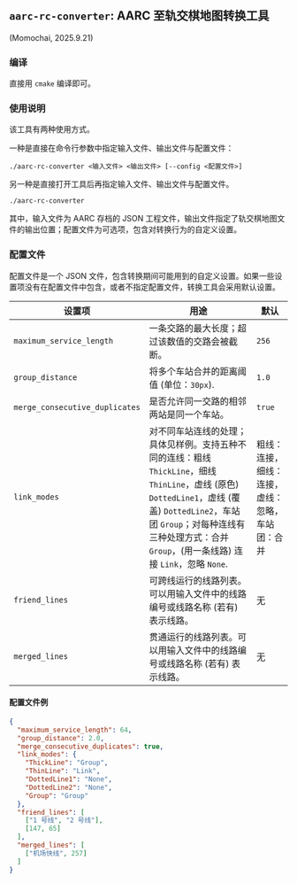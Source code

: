 ## `aarc-rc-converter`: AARC 至轨交棋地图转换工具

(Momochai, 2025.9.21)

### 编译

直接用 `cmake` 编译即可。 

### 使用说明

该工具有两种使用方式。

一种是直接在命令行参数中指定输入文件、输出文件与配置文件：
```
./aarc-rc-converter <输入文件> <输出文件> [--config <配置文件>]
```
另一种是直接打开工具后再指定输入文件、输出文件与配置文件。
```
./aarc-rc-converter
```
其中，输入文件为 AARC 存档的 JSON 工程文件，输出文件指定了轨交棋地图文件的输出位置；配置文件为可选项，包含对转换行为的自定义设置。

### 配置文件

配置文件是一个 JSON 文件，包含转换期间可能用到的自定义设置。如果一些设置项没有在配置文件中包含，或者不指定配置文件，转换工具会采用默认设置。

|设置项|用途|默认|
|---|---|---|
|`maximum_service_length`|一条交路的最大长度；超过该数值的交路会被截断。|`256`|
|`group_distance`|将多个车站合并的距离阈值 (单位：`30px`).|`1.0`|
|`merge_consecutive_duplicates`|是否允许同一交路的相邻两站是同一个车站。|`true`|
|`link_modes`|对不同车站连线的处理；具体见样例。支持五种不同的连线：粗线 `ThickLine`，细线 `ThinLine`，虚线 (原色) `DottedLine1`，虚线 (覆盖) `DottedLine2`，车站团 `Group`；对每种连线有三种处理方式：合并 `Group`，(用一条线路) 连接 `Link`，忽略 `None`.| 粗线：连接，细线：连接，虚线：忽略，车站团：合并
|`friend_lines`|可跨线运行的线路列表。可以用输入文件中的线路编号或线路名称 (若有) 表示线路。|无|
|`merged_lines`|贯通运行的线路列表。可以用输入文件中的线路编号或线路名称 (若有) 表示线路。|无|

#### 配置文件例

```JSON
{
  "maximum_service_length": 64,
  "group_distance": 2.0,
  "merge_consecutive_duplicates": true,
  "link_modes": {
    "ThickLine": "Group",
    "ThinLine": "Link",
    "DottedLine1": "None",
    "DottedLine2": "None",
    "Group": "Group"
  },
  "friend_lines": [
    ["1 号线", "2 号线"],
    [147, 65]
  ],
  "merged_lines": [
    ["机场快线", 257]
  ]
}
```
